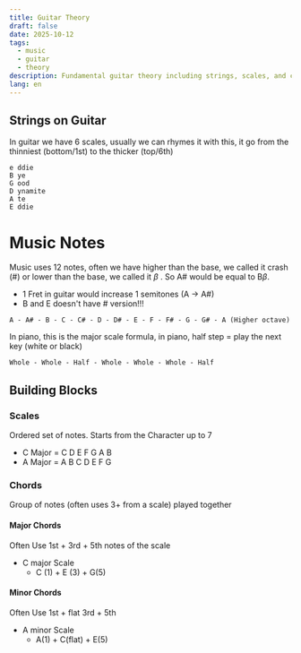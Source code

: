 ```yaml
---
title: Guitar Theory
draft: false
date: 2025-10-12
tags:
  - music
  - guitar
  - theory
description: Fundamental guitar theory including strings, scales, and chords
lang: en
---
```


## Strings on Guitar 
In guitar we have 6 scales, usually we can rhymes it with this, it go from the thinniest (bottom/1st) to the thicker (top/6th)

```
e ddie
B ye
G ood
D ynamite
A te
E ddie
```

# Music Notes
Music uses 12 notes, often we have higher than the base, we called it crash (#) or lower than the base, we called it $\beta$ . So A# would be equal to B$\beta$. 
* 1 Fret in guitar would increase 1 semitones (A -> A#)
* B and E doesn't have # version!!!

```
A - A# - B - C - C# - D - D# - E - F - F# - G - G# - A (Higher octave)
```

In piano, this is the major scale formula, in piano, half step = play the next key (white or black)

```
Whole - Whole - Half - Whole - Whole - Whole - Half
```


## Building Blocks 

### Scales
Ordered set of notes. Starts from the Character up to 7
* C Major = C D E F G A B
* A Major = A B C D E F G
### Chords
Group of notes (often uses 3+ from a scale) played together

#### Major Chords
Often Use 1st + 3rd + 5th notes of the scale
* C major Scale
	* C (1) + E (3) + G(5)
#### Minor Chords
Often Use 1st + flat 3rd + 5th
* A minor Scale
	* A(1) + C(flat) + E(5)
